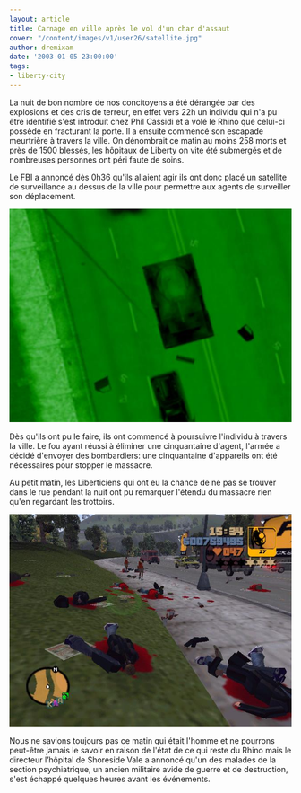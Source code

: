 ```yaml
---
layout: article
title: Carnage en ville après le vol d'un char d'assaut
cover: "/content/images/v1/user26/satellite.jpg"
author: dremixam
date: '2003-01-05 23:00:00'
tags:
- liberty-city
---
```


La nuit de bon nombre de nos concitoyens a été dérangée par des explosions et des cris de terreur, en effet vers 22h un individu qui n'a pu être identifié s'est introduit chez Phil Cassidi et a volé le Rhino que celui-ci possède en fracturant la porte. Il a ensuite commencé son escapade meurtrière à travers la ville. On dénombrait ce matin au moins 258 morts et près de 1500 blessés, les hôpitaux de Liberty on vite été submergés et de nombreuses personnes ont péri faute de soins.

Le FBI a annoncé dès 0h36 qu'ils allaient agir ils ont donc placé un satellite de surveillance au dessus de la ville pour permettre aux agents de surveiller son déplacement.

![](/content/images/v1/user26/TANK.jpg)

Dès qu'ils ont pu le faire, ils ont commencé à poursuivre l'individu à travers la ville. Le fou ayant réussi à éliminer une cinquantaine d'agent, l'armée a décidé d'envoyer des bombardiers: une cinquantaine d'appareils ont été nécessaires pour stopper le massacre.

Au petit matin, les Liberticiens qui ont eu la chance de ne pas se trouver dans le rue pendant la nuit ont pu remarquer l'étendu du massacre rien qu'en regardant les trottoirs.

![](/content/images/v1/user26/massacre.JPG)

Nous ne savions toujours pas ce matin qui était l'homme et ne pourrons peut-être jamais le savoir en raison de l'état de ce qui reste du Rhino mais le directeur l’hôpital de Shoreside Vale a annoncé qu'un des malades de la section psychiatrique, un ancien militaire avide de guerre et de destruction, s'est échappé quelques heures avant les événements.

<!--kg-card-end: markdown-->
